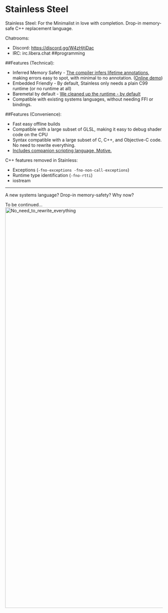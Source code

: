 # Stainless Steel
Stainless Steel: For the Minimalist in love with completion. Drop-in memory-safe C++ replacement language.

Chatrooms:
- Discord: https://discord.gg/W4zHjtjDac
- IRC:  irc.libera.chat  ##programming

##Features (Technical):
- Inferred Memory Safety - [The compiler infers lifetime annotations](https://herbsutter.com/2018/09/20/lifetime-profile-v1-0-posted/), making errors easy to spot, with minimal to no annotation. ([Online demo](https://godbolt.org/z/cz1nqP7K9))
- Embedded Friendly - By default, Stainless only needs a plain C99 runtime (or no runtime at all)
- Baremetal by default - [We cleaned up the runtime - by default](https://arobenko.github.io/bare_metal_cpp/#compiler_output-nostdlib)
- Compatible with existing systems languages, without needing FFI or bindings.

##Features (Convenience):
- Fast easy offline builds
- Compatible with a large subset of GLSL, making it easy to debug shader code on the CPU
- Syntax compatible with a large subset of C, C++, and Objective-C code. No need to rewrite everything.
- [Includes companion scripting language, Motive.](https://github.com/Peach1/Motive)


C++ features removed in Stainless:
- Exceptions (`-fno-exceptions -fno-non-call-exceptions`)
- Runtime type identification (`-fno-rtti`)
- iostream

---

A new systems language? Drop-in memory-safety? Why now?

To be continued...
<img width="1280" alt="No_need_to_rewrite_everything" src="https://github.com/user-attachments/assets/7c248296-0246-4f16-8da9-58fde5189182" />
